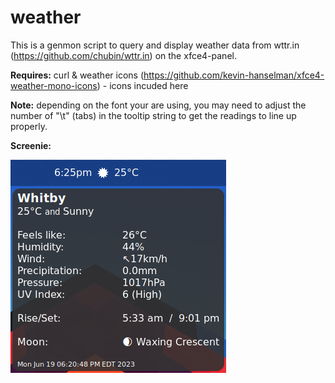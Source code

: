 # weather
This is a genmon script to query and display weather data from wttr.in (https://github.com/chubin/wttr.in) on the xfce4-panel.

<b>Requires:</b> curl & weather icons (https://github.com/kevin-hanselman/xfce4-weather-mono-icons) - icons incuded here

<b>Note:</b> depending on the font your are using, you may need to adjust the number of "\t" (tabs) in the tooltip string to get the readings to line up properly.

<b>Screenie:</b>

![Screenshot of genmon plugin showing weather tooltip](tooltip.png)
